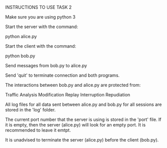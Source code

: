 

INSTRUCTIONS TO USE TASK 2


Make sure you are using python 3

Start the server with the command: 

python alice.py 

Start the client with the command: 

python bob.py 


Send messages from bob.py to alice.py

Send 'quit' to terminate connection and both programs.

The interactions between bob.py and alice.py are protected from:

Traffic Analysis
Modification
Replay
Interruption
Repudiation

All log files for all data sent between alice.py and bob.py for all sessions are stored in the 'log' folder.

The current port number that the server is using is stored in the 'port' file. If it is empty, then the server (alice.py) will look for an empty port. It is recommended to leave it emtpt.

It is unadvised to terminate the server (alice.py) before the client (bob.py).